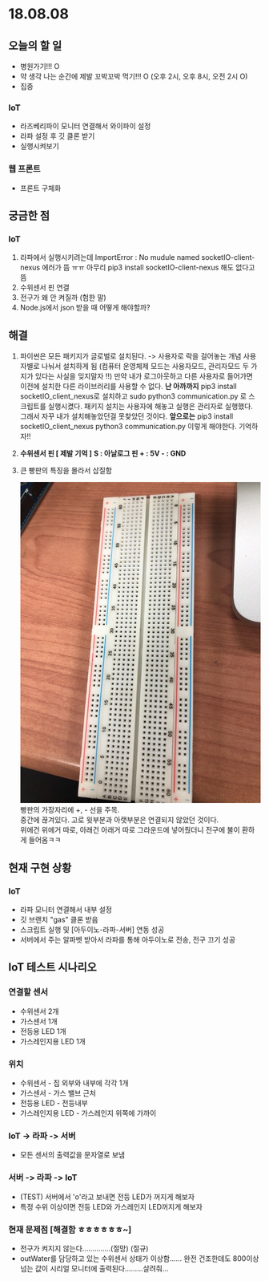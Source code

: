 # 18.08.08

## 오늘의 할 일

* 병원가기!!! O
* 약 생각 나는 순간에 제발 꼬박꼬박 먹기!!! O \(오후 2시, 오후 8시, 오전 2시 O\)
* 집중 

### IoT

* 라즈베리파이 모니터 연결해서 와이파이 설정
* 라파 설정 후 깃 클론 받기
* 실행시켜보기

### 웹 프론트

* 프론트 구체화 

## 궁금한 점

### IoT

1. 라파에서 실행시키려는데 ImportError : No mudule named socketIO-client-nexus 에러가 뜸 ㅠㅠ 아무리 pip3 install socketIO-client-nexus 해도 없다고 뜸 
2. 수위센서 핀 연결 
3. 전구가 왜 안 켜질까 \(험한 말\)
4. Node.js에서 json 받을 때 어떻게 해야할까?

## 해결

1. 파이썬은 모든 패키지가 글로벌로 설치된다. -&gt; 사용자로 락을 걸어놓는 개념 사용자별로 나눠서 설치하게 됨 \(컴퓨터 운영체제 모드는 사용자모드, 관리자모드 두 가지가 있다는 사실을 잊지말자 !!\) 만약 내가 로그아웃하고 다른 사용자로 들어가면 이전에 설치한 다른 라이브러리를 사용할 수 없다.  **난 아까까지**  pip3 install socketIO\_client\_nexus로 설치하고 sudo python3 communication.py 로 스크립트를 실행시켰다. 패키지 설치는 사용자에 해놓고 실행은 관리자로 실행했다. 그래서 자꾸 내가 설치해놓았던걸 못찾았던 것이다.  **앞으로는** pip3 install socketIO\_client\_nexus python3 communication.py 이렇게 해야한다. 기억하자!!
2. **수위센서 핀 \[ 제발 기억 \]** **S : 아날로그 핀 + : 5V - : GND**
3. 큰 빵판의 특징을 몰라서 삽질함 

   ![](../.gitbook/assets/kakaotalk_photo_2018-08-09-03-47-36.jpeg)빵판의 가장자리에 +, - 선을 주목.  
   중간에 끊겨있다. 고로 윗부분과 아랫부분은 연결되지 않았던 것이다.  
   위에건 위에거 따로, 아래건 아래거 따로 그라운드에 넣어줬더니 전구에 불이 환하게 들어옴ㅋㅋ

## 현재 구현 상황

### IoT

* 라파 모니터 연결해서 내부 설정
* 깃 브랜치 "gas" 클론 받음
* 스크립트 실행 및 \[아두이노-라파-서버\] 연동 성공 
* 서버에서 주는 알파벳 받아서 라파를 통해 아두이노로 전송, 전구 끄기 성공 

## IoT 테스트 시나리오 

### 연결할 센서 

* 수위센서 2개
* 가스센서 1개
* 전등용 LED 1개
* 가스레인지용 LED 1개

### 위치

* 수위센서 - 집 외부와 내부에 각각 1개
* 가스센서 - 가스 밸브 근처 
* 전등용 LED - 전등내부
* 가스레인지용 LED - 가스레인지 위쪽에 가까이

### IoT -&gt; 라파 -&gt; 서버

* 모든 센서의 출력값을 문자열로 보냄

### 서버 -&gt; 라파 -&gt; IoT

* \(TEST\) 서버에서 'o'라고 보내면 전등 LED가 꺼지게 해보자
* 특정 수위 이상이면 전등 LED와 가스레인지 LED꺼지게 해보자 

### 현재 문제점 \[해결함 ㅎㅎㅎㅎㅎㅎ~\]

* 전구가 켜지지 않는다..............\(절망\) \(절규\) 
* outWater를 담당하고 있는 수위센서 상태가 이상함...... 완전 건조한데도 800이상 넘는 값이 시리얼 모니터에 출력된다.........살려줘...


